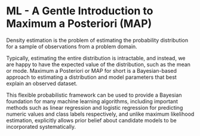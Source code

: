 # ML - A Gentle Introduction to Maximum a Posteriori (MAP)

 
Density estimation is the problem of estimating the probability distribution for a sample of observations from a problem domain.

Typically, estimating the entire distribution is intractable, and instead, we are happy to have the expected value of the distribution, such as the mean or mode. Maximum a Posteriori or MAP for short is a Bayesian-based approach to estimating a distribution and model parameters that best explain an observed dataset.


This flexible probabilistic framework can be used to provide a Bayesian foundation for many machine learning algorithms, including important methods such as linear regression and logistic regression for predicting numeric values and class labels respectively, and unlike maximum likelihood estimation, explicitly allows prior belief about candidate models to be incorporated systematically.

